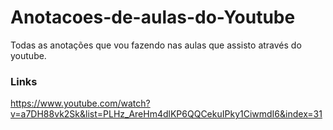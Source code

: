 # Anotacoes-de-aulas-do-Youtube
Todas as anotações que vou fazendo nas aulas que assisto através do youtube.

### Links
https://www.youtube.com/watch?v=a7DH88vk2Sk&list=PLHz_AreHm4dlKP6QQCekuIPky1CiwmdI6&index=31
